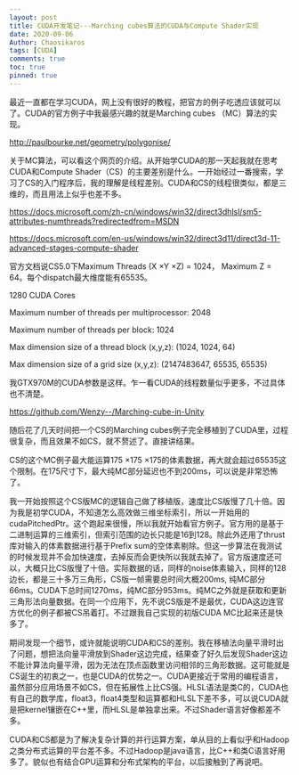 ```yaml
---
layout: post
title: CUDA开发笔记---Marching cubes算法的CUDA与Compute Shader实现
date: 2020-09-06
Author: Chaosikaros
tags: [CUDA]
comments: true
toc: true
pinned: true
---
```

最近一直都在学习CUDA，网上没有很好的教程，把官方的例子吃透应该就可以了。CUDA的官方例子中我最感兴趣的就是Marching cubes （MC）算法的实现。

http://paulbourke.net/geometry/polygonise/

关于MC算法，可以看这个网页的介绍。从开始学CUDA的那一天起我就在思考CUDA和Compute Shader（CS）的主要差别是什么。一开始经过一番搜索，学习了CS的入门程序后，我的理解是线程差别。CUDA和CS的线程很类似，都是三维的，而且用法上似乎也差不多。

https://docs.microsoft.com/zh-cn/windows/win32/direct3dhlsl/sm5-attributes-numthreads?redirectedfrom=MSDN

https://docs.microsoft.com/en-us/windows/win32/direct3d11/direct3d-11-advanced-stages-compute-shader

官方文档说CS5.0下Maximum Threads (X &times;Y &times;Z) = 1024， Maximum Z = 64。每个dispatch最大维度能有65535。

1280 CUDA Cores

Maximum number of threads per multiprocessor: 2048

Maximum number of threads per block: 1024

Max dimension size of a thread block (x,y,z): (1024, 1024, 64)

Max dimension size of a grid size  (x,y,z): (2147483647, 65535, 65535)

我GTX970M的CUDA参数是这样。乍一看CUDA的线程数量似乎更多，不过具体也不清楚。

https://github.com/Wenzy--/Marching-cube-in-Unity

随后花了几天时间把一个CS的Marching cubes例子完全移植到了CUDA里，过程很复杂，而且效果不如CS，就不赘述了。直接讲结果。

CS的这个MC例子最大能运算175 &times;175 &times;175的体素数据，再大就会超过65535这个限制。在175尺寸下，最大纯MC部分延迟也不到200ms，可以说是非常恐怖了。

我一开始按照这个CS版MC的逻辑自己做了移植版，速度比CS版慢了几十倍。因为我是初学CUDA，不知道怎么高效做三维坐标索引，所以一开始用的cudaPitchedPtr。这个跑起来很慢，所以我就开始看官方例子。官方用的是基于二进制运算的三维索引，但索引范围的边长只能是16到128。除此外还用了thrust库对输入的体素数据进行基于Prefix sum的空体素剔除。但这一步算法在我测试的时候发现并不会加快速度，去掉反而会更快所以我就去掉了。官方版速度还可以，大概只比CS版慢了十倍。实际数据的话，同样的noise体素输入，同样的128边长，都是三十多万三角形，CS版一帧需要总时间大概200ms, 纯MC部分66ms。CUDA下总时间1270ms，纯MC部分953ms。纯MC之外就是获取和更新三角形法向量数据。在同一个应用下，先不说CS版是不是最优，CUDA这边连官方优化的例子都被CS吊着打。不过跟我自己实现的初版CUDA MC比起来还是快多了。

期间发现一个细节，或许就能说明CUDA和CS的差别。我在移植法向量平滑时出了问题，想把法向量平滑放到Shader这边完成，结果查了好久后发现Shader这边不能计算法向量平滑，因为无法在顶点函数里访问相邻的三角形数据。这可能就是CS诞生的初衷之一，也是CUDA的优势之一。CUDA更接近于常用的编程语言，虽然部分应用场景不如CS，但在拓展性上比CS强。HLSL语法是类C的，CUDA也有自己的数学库，float3，float4类型和运算都和HLSL下差不多，可以说CUDA就是把kernel镶嵌在C++里，而HLSL是单独拿出来。不过Shader语言好像都差不多。

CUDA和CS都是为了解决复杂计算的并行运算方案，单从目的上看似乎和Hadoop之类分布式运算的平台差不多。不过Hadoop是java语言，比C++和类C语言好用多了。貌似也有结合GPU运算和分布式架构的平台，以后接触到了再说吧。
